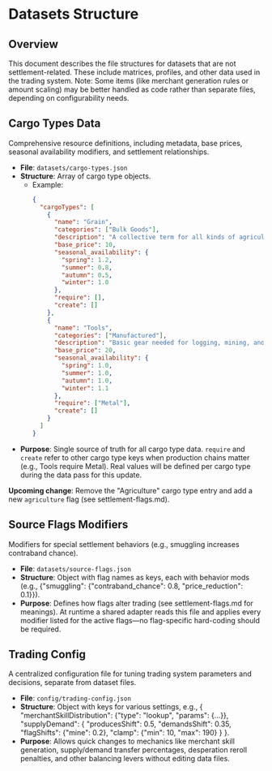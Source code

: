 # Datasets Structure

## Overview
This document describes the file structures for datasets that are not settlement-related. These include matrices, profiles, and other data used in the trading system. Note: Some items (like merchant generation rules or amount scaling) may be better handled as code rather than separate files, depending on configurability needs.

## Cargo Types Data
Comprehensive resource definitions, including metadata, base prices, seasonal availability modifiers, and settlement relationships.

- **File**: `datasets/cargo-types.json`
- **Structure**: Array of cargo type objects.
  - Example:
    ```json
    {
      "cargoTypes": [
        {
          "name": "Grain",
          "categories": ["Bulk Goods"],
          "description": "A collective term for all kinds of agricultural products...",
          "base_price": 10,
          "seasonal_availability": {
            "spring": 1.2,
            "summer": 0.8,
            "autumn": 0.5,
            "winter": 1.0
          },
          "require": [],
          "create": []
        },
        {
          "name": "Tools",
          "categories": ["Manufactured"],
          "description": "Basic gear needed for logging, mining, and farming operations.",
          "base_price": 20,
          "seasonal_availability": {
            "spring": 1.0,
            "summer": 1.0,
            "autumn": 1.0,
            "winter": 1.1
          },
          "require": ["Metal"],
          "create": []
        }
      ]
    }
    ```
- **Purpose**: Single source of truth for all cargo type data. `require` and `create` refer to other cargo type keys when production chains matter (e.g., Tools require Metal). Real values will be defined per cargo type during the data pass for this update.

**Upcoming change**: Remove the "Agriculture" cargo type entry and add a new `agriculture` flag (see settlement-flags.md).

## Source Flags Modifiers
Modifiers for special settlement behaviors (e.g., smuggling increases contraband chance).

- **File**: `datasets/source-flags.json`
- **Structure**: Object with flag names as keys, each with behavior mods (e.g., {"smuggling": {"contraband_chance": 0.8, "price_reduction": 0.1}}).
- **Purpose**: Defines how flags alter trading (see settlement-flags.md for meanings). At runtime a shared adapter reads this file and applies every modifier listed for the active flags—no flag-specific hard-coding should be required.

## Trading Config
A centralized configuration file for tuning trading system parameters and decisions, separate from dataset files.

- **File**: `config/trading-config.json`
- **Structure**: Object with keys for various settings, e.g., {
  "merchantSkillDistribution": {"type": "lookup", "params": {...}},
  "supplyDemand": {
    "producesShift": 0.5,
    "demandsShift": 0.35,
    "flagShifts": {"mine": 0.2},
    "clamp": {"min": 10, "max": 190}
  }
}.
- **Purpose**: Allows quick changes to mechanics like merchant skill generation, supply/demand transfer percentages, desperation reroll penalties, and other balancing levers without editing data files.
